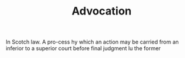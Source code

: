 ---
title: Advocation
letter: A
permalink: "/definitions/bld-advocation.html"
body: In Scotch law. A pro-cess hy which an action may be carried from an inferior
  to a superior court before final judgment lu the former
published_at: '2018-07-07'
source: Black's Law Dictionary 2nd Ed (1910)
layout: post
---
